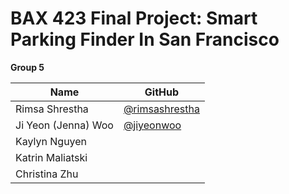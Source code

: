 # BAX 423 Final Project: Smart Parking Finder In San Francisco

**Group 5**

| Name             | GitHub                                   |
|------------------|------------------------------------------|
| Rimsa Shrestha   | [@rimsashrestha](https://github.com/rimsashrestha) |
| Ji Yeon (Jenna) Woo       | [@jiyeonwoo](https://github.com/jiyeonwoo) |
| Kaylyn Nguyen    |                               |
| Katrin Maliatski    |                               |
| Christina Zhu   |                               |
